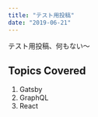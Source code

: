 ```yaml
---
title: "テスト用投稿"
date: "2019-06-21"
---
```


テスト用投稿、何もない〜

## Topics Covered

1. Gatsby
2. GraphQL
3. React